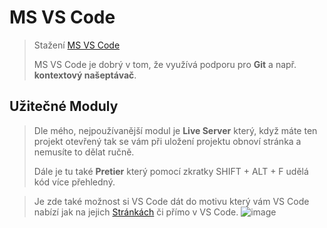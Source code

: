# MS VS Code
>Stažení [MS VS Code](https://visualstudio.microsoft.com/cs/free-developer-offers/)
>
> MS VS Code je dobrý v tom, že využívá podporu pro **Git** a např. **kontextový našeptávač**.

## Užitečné Moduly
 > Dle mého, nejpoužívanější modul je **Live Server** který, když máte ten projekt otevřený tak se vám při uložení projektu obnoví stránka a nemusíte to dělat ručně.
 > 
 > Dále je tu také **Pretier** který pomocí zkratky SHIFT + ALT + F udělá kód více přehledný.

> Je zde také možnost si VS Code dát do motivu který vám VS Code nabízí jak na jejich [Stránkách](https://marketplace.visualstudio.com/search?term=themes&target=VS&category=All%20categories&vsVersion=&sortBy=Relevance) či přímo v VS Code.
![image](https://user-images.githubusercontent.com/86010709/154863068-4fd80456-0141-4d4b-8b74-c790d399b17b.png)
